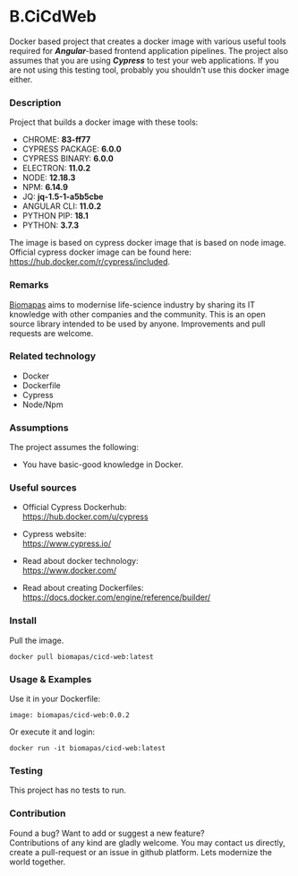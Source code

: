 # B.CiCdWeb

Docker based project that creates a docker image with various useful 
tools required for **_Angular_**-based frontend application pipelines. 
The project also assumes that you are using **_Cypress_** to test your 
web applications. If you are not using this testing tool, probably you 
shouldn't use this docker image either.

### Description

Project that builds a docker image with these tools:

- CHROME: **83-ff77**
- CYPRESS PACKAGE: **6.0.0**
- CYPRESS BINARY: **6.0.0**
- ELECTRON: **11.0.2**
- NODE: **12.18.3**
- NPM: **6.14.9**
- JQ: **jq-1.5-1-a5b5cbe**
- ANGULAR CLI: **11.0.2**
- PYTHON PIP: **18.1**
- PYTHON: **3.7.3**

The image is based on cypress docker image that is based on node image.
Official cypress docker image can be found here:
https://hub.docker.com/r/cypress/included.

### Remarks

[Biomapas](https://biomapas.com) aims to modernise life-science 
industry by sharing its IT knowledge with other companies and 
the community. This is an open source library intended to be used 
by anyone. Improvements and pull requests are welcome.

### Related technology

- Docker
- Dockerfile
- Cypress
- Node/Npm

### Assumptions

The project assumes the following:

- You have basic-good knowledge in Docker.

### Useful sources

- Official Cypress Dockerhub:<br>
https://hub.docker.com/u/cypress

- Cypress website:<br>
https://www.cypress.io/

- Read about docker technology:<br>
https://www.docker.com/

- Read about creating Dockerfiles:<br>
https://docs.docker.com/engine/reference/builder/

### Install

Pull the image.
```
docker pull biomapas/cicd-web:latest
```

### Usage & Examples

Use it in your Dockerfile:
```
image: biomapas/cicd-web:0.0.2
```

Or execute it and login:
```
docker run -it biomapas/cicd-web:latest
```

### Testing

This project has no tests to run.

### Contribution

Found a bug? Want to add or suggest a new feature?<br>
Contributions of any kind are gladly welcome. You may contact us 
directly, create a pull-request or an issue in github platform.
Lets modernize the world together.
